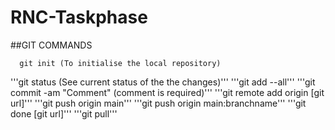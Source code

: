 # RNC-Taskphase 
##GIT COMMANDS

      git init (To initialise the local repository)
    
'''git status (See current status of the the changes)'''
'''git add --all'''
'''git commit -am "Comment" (comment is required)'''
'''git remote add origin [git url]'''
'''git push origin main'''
'''git push origin main:branchname'''
'''git done [git url]'''
'''git pull'''

